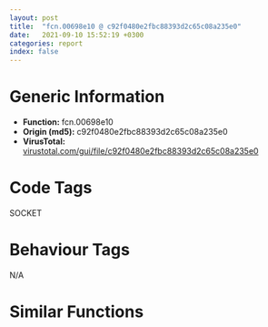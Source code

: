 ```yaml
---
layout: post
title:  "fcn.00698e10 @ c92f0480e2fbc88393d2c65c08a235e0"
date:   2021-09-10 15:52:19 +0300
categories: report
index: false
---
```


# Generic Information
- **Function:** fcn.00698e10
- **Origin (md5):** c92f0480e2fbc88393d2c65c08a235e0
- **VirusTotal:** [virustotal.com/gui/file/c92f0480e2fbc88393d2c65c08a235e0][virustotal_ref]

# Code Tags
<span class="tag" id="SOCKET">SOCKET</span>


# Behaviour Tags
<span class="bhv-tag" id="na">N/A</span>

# Similar Functions
<script type="text/javascript" src="https://www.gstatic.com/charts/loader.js"></script>
<script type="text/javascript">

    google.charts.load('current', {'packages':['corechart']});
    google.charts.setOnLoadCallback(drawChart);

    function drawChart() {
    var data = new google.visualization.DataTable();
        data.addColumn('number', 'X');
        data.addColumn('number', 'Y');
        data.addColumn({type: 'string', role: 'tooltip', 'p': {'html': true}});
        data.addColumn({'type': 'string', 'role': 'style'});
        
        data.addRows([
    [0, 0, '<b><a href="/report/fcn.00698e10@c92f0480e2fbc88393d2c65c08a235e0">fcn.00698e10</a><br>@c92f0480e2fbc88393d2c65c08a235e0</b><br>', 'point { fill-color: #e0440e; }'],

        ]);

    var options = {
        title: 'Similarity Plot',
        legend: 'none',
        colors: ['#dedbd9', '#e6693e', '#ec8f6e', '#f3b49f', '#f6c7b6'],
        tooltip: {isHtml: true, trigger: 'both'},
        explorer: {
        actions: ["dragToZoom", "rightClickToReset"],
        },
        chartArea: {
        width: '80%',
        height: '80%'
        },
        width: '100%',
        height: '100%'
    };

    var chart = new google.visualization.ScatterChart(document.getElementById('chart_div'));

    chart.draw(data, options);
    }
    
</script>


<div id="chart_div" style="width: 100%px; height: 100%;"></div>

# Disassembled Code
{% highlight nasm %}

push ebp
push edi
push esi
push ebx
mov esi, eax
sub esp, 0x2c
mov eax, dword[eax+0xdc]
mov ecx, eax
and ecx, 4
mov dword[esp+0x14], ecx
mov ecx, eax
and ecx, 0x8000
test ah, 0x20
mov dword[esp+0x1c], ecx
jne 0x6991c0
mov eax, dword[sym.imp.KERNEL32.dll_EnterCriticalSection]
lea ebx, [esi+0x9c]
mov dword[esp], ebx
mov dword[esp+0x18], eax
call eax
sub esp, 4
mov eax, dword[esp+0x1c]
test eax, eax
je 0x6990d0
mov edi, dword[esi+0x14]
test edi, edi
jne 0x6990b3
nop
lea esi, [esi]
mov ebp, dword[esi+0xc]
test ebp, ebp
je 0x6991d3
mov edi, dword[sym.imp.WS2_32.dll_shutdown]
mov dword[esp+4], 2
mov eax, dword[ebp+0x98]
mov dword[esp], eax
call edi
sub esp, 8
test byte[esi+0xdc], 4
je 0x698ee0
cmp dword[esi+0xbc], 0xffffffff
je 0x698ee0
mov eax, dword[esi+0xc0]
mov dword[esp+0xc], 0
mov dword[esp+8], 1
mov dword[esp+4], 0x7b9d83
mov dword[esp], eax
call dword[sym.imp.WS2_32.dll_send]
sub esp, 0x10
test eax, eax
jle 0x699185
nop
lea esi, [esi]
mov ebp, dword[ebp+4]
test ebp, ebp
jne 0x698e81
mov edi, dword[esp+0x14]
test edi, edi
je 0x6991f5
mov edi, dword[esi+0xc]
mov eax, dword[sym.imp.KERNEL32.dll_LeaveCriticalSection]
test edi, edi
mov dword[esp+0x14], eax
je 0x698f6c
mov ebp, dword[sym.imp.KERNEL32.dll_WaitForSingleObject]
jmp 0x698f17
mov edi, dword[edi+4]
test edi, edi
je 0x698f6c
cmp byte[edi+0x9e], 0
jne 0x698f10
mov dword[esp], ebx
call dword[esp+0x14]
sub esp, 4
mov dword[esp+4], 0xffffffff
mov eax, dword[edi+0x50]
mov dword[esp], eax
call ebp
sub esp, 8
test eax, eax
jne 0x69924f
mov eax, dword[edi+0x50]
mov dword[esp], eax
call dword[sym.imp.KERNEL32.dll_CloseHandle]
sub esp, 4
mov dword[esp], ebx
call dword[esp+0x18]
mov byte[edi+0x9e], 1
mov edi, dword[esi+0xc]
sub esp, 4
test edi, edi
jne 0x698f17
mov dword[esp], ebx
call dword[esp+0x14]
sub esp, 4
mov ecx, dword[esp+0x1c]
test ecx, ecx
jne 0x6991e2
mov ebx, dword[esi+0xc]
test ebx, ebx
je 0x699072
test byte[esi+0xdc], 4
je 0x698fa3
cmp byte[ebx+0x9e], 0
je 0x699203
mov edi, dword[ebx+0x10]
test byte[edi+0xdc], 4
jne 0x699100
lea ebp, [edi+0x9c]
mov dword[esp+4], 3
mov dword[esp], ebx
call fcn.00693c50
mov dword[esp], ebp
call dword[esp+0x18]
mov eax, dword[ebx+0x10]
sub esp, 4
mov edx, dword[ebx+8]
mov eax, dword[eax+0xd4]
cmp dword[ebx+0x8c], eax
mov eax, dword[ebx+0xc]
je 0x699110
test eax, eax
je 0x699170
mov dword[eax+8], edx
mov eax, dword[ebx+8]
mov edx, dword[ebx+0xc]
test eax, eax
je 0x699160
mov dword[eax+0xc], edx
mov eax, dword[ebx+4]
mov dword[ebx+8], 0
mov dword[ebx+0xc], 0
mov edx, dword[ebx]
test eax, eax
je 0x699150
mov dword[eax], edx
mov eax, dword[ebx]
mov edx, dword[ebx+4]
test eax, eax
je 0x699140
mov dword[eax+4], edx
mov dword[ebx], 0
mov dword[ebx+4], 0
mov eax, dword[edi+0x18]
mov dword[ebx], eax
mov edx, dword[edi+0x1c]
test edx, edx
je 0x699130
mov eax, dword[edi+0x18]
mov dword[eax+4], ebx
mov dword[edi+0x18], ebx
mov dword[esp], ebp
call dword[esp+0x14]
mov ebx, dword[esi+0xc]
sub esp, 4
test ebx, ebx
jne 0x698f8d
add esp, 0x2c
mov eax, esi
pop ebx
pop esi
pop edi
pop ebp
jmp fcn.00698c20
mov dword[esp+4], str.Initiated_daemon_shutdown_while__upgraded__connection_was_not_closed._n
mov dword[esp], esi
call fcn.0069df20
mov eax, dword[edi+0xd0]
mov byte[eax+4], 1
mov byte[edi+0xdc], 1
mov byte[esi+0xc7], 1
mov edi, dword[edi+4]
test edi, edi
je 0x698e70
mov eax, dword[edi+0xd0]
test eax, eax
je 0x699229
movzx edx, byte[eax+4]
test dl, dl
jne 0x699096
jmp 0x699080
mov ebp, dword[esi+0x10]
test ebp, ebp
jne 0x699275
mov ebp, dword[esi+0xc]
test ebp, ebp
jne 0x698e7b
mov eax, dword[sym.imp.KERNEL32.dll_LeaveCriticalSection]
mov dword[esp], ebx
mov dword[esp+0x14], eax
call eax
sub esp, 4
jmp 0x698f82
mov dword[esp], ebx
call fcn.00693c00
jmp 0x698f82
test eax, eax
je 0x699180
mov dword[eax+8], edx
mov eax, dword[ebx+8]
mov edx, dword[ebx+0xc]
test eax, eax
jne 0x699007
mov dword[edi+0x24], edx
jmp 0x69900a
mov dword[edi+0x1c], ebx
jmp 0x69905a
mov dword[edi+0xc], edx
jmp 0x699037
mov dword[edi+8], edx
jmp 0x699027
mov dword[edi+0x2c], edx
jmp 0x69900a
mov dword[edi+0x28], edx
jmp 0x698ff9
mov dword[edi+0x20], edx
jmp 0x699117
call dword[sym.imp.WS2_32.dll_WSAGetLastError]
cmp eax, 0x2733
je 0x698ee0
mov eax, dword[0x83a8a0]
mov dword[esp+0xc], str.Failed_to_signal_shutdown_via_inter-thread_communication_channel
mov dword[esp+8], 0x1846
mov dword[esp+4], str.T:_Bin-prep_mhd_src_libmicrohttpd-0.9.58_src_microhttpd_daemon.c
mov dword[esp], eax
call dword[0x83a8a4]
lea esi, [esi]
mov byte[esi+0xc7], 1
mov eax, esi
call fcn.00697ca0
jmp 0x698e3d
mov eax, dword[sym.imp.KERNEL32.dll_LeaveCriticalSection]
mov dword[esp], ebx
mov dword[esp+0x14], eax
call eax
push eax
mov byte[esi+0xc7], 1
mov eax, esi
call fcn.00697ca0
jmp 0x698f82
mov eax, dword[sym.imp.KERNEL32.dll_LeaveCriticalSection]
mov dword[esp+0x14], eax
jmp 0x698f6c
mov eax, dword[0x83a8a0]
mov dword[esp+0xc], str.Failed_to_join_a_thread

mov dword[esp+8], 0x1872
mov dword[esp+4], str.T:_Bin-prep_mhd_src_libmicrohttpd-0.9.58_src_microhttpd_daemon.c
mov dword[esp], eax
call dword[0x83a8a4]
mov eax, dword[0x83a8a0]
mov dword[esp+0xc], str.MHD_stop_daemon()_called_while_we_have_suspended_connections.

mov dword[esp+8], 0x181e
mov dword[esp+4], str.T:_Bin-prep_mhd_src_libmicrohttpd-0.9.58_src_microhttpd_daemon.c
mov dword[esp], eax
call dword[0x83a8a4]
mov eax, dword[0x83a8a0]
mov dword[esp+0xc], str.Failed_to_join_a_thread

mov dword[esp+8], 0x1854
mov dword[esp+4], str.T:_Bin-prep_mhd_src_libmicrohttpd-0.9.58_src_microhttpd_daemon.c
mov dword[esp], eax
call dword[0x83a8a4]
mov eax, dword[0x83a8a0]
mov dword[esp+0xc], str.MHD_stop_daemon()_called_while_we_have_suspended_connections.

mov dword[esp+8], 0x183d
mov dword[esp+4], str.T:_Bin-prep_mhd_src_libmicrohttpd-0.9.58_src_microhttpd_daemon.c
mov dword[esp], eax
call dword[0x83a8a4]
nop
lea esi, [esi]

{% endhighlight %}

[virustotal_ref]: https://www.virustotal.com/gui/file/c92f0480e2fbc88393d2c65c08a235e0